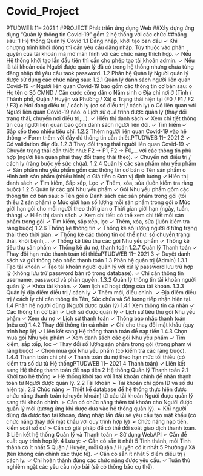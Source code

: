 # Covid_Project

PTUDWEB 11– 2021
1
#PROJECT Phát triển ứng dụng Web
##Xây dựng ứng dụng “Quản lý thông tin Covid-19” gồm 2 hệ thống với các chức
##năng sau:
1 Hệ thống Quản lý Covid
1.1 Đăng nhập, khởi tạo ban đầu
✓ Khi chương trình khởi động thì cần yêu cầu đăng nhập. Tùy thuộc vào phân
quyền của tài khoản mà mở màn hình với các chức năng thích hợp.
✓ Nếu Hệ thống khởi tạo lần đầu tiên thì cần cho phép tạo tài khoản admin.
✓ Nếu là tài khoản của Người được quản lý đã có trong hệ thống nhưng chưa
từng đăng nhập thì yêu cầu taok password.
1.2 Phân hệ Quản lý
Người quản lý được sử dụng các chức năng sau:
1.2.1 Quản lý danh sách người liên quan Covid-19
✓ Người liên quan Covid-19 bao gồm các thông tin cơ bản sau:
o Họ tên
o Số CMND / Căn cước công dân
o Năm sinh
o Địa chỉ nơi ở (Tỉnh / Thành phố, Quận / Huyện và Phường / Xã)
o Trạng thái hiện tại (F0 / F1 / F2 / F3)
o Nơi đang điều trị / cách ly (cơ sở điều trị / cách ly)
o Có liên quan với Người liên quan Covid-19 nào.
o Lịch sử quá trình được quản lý (thay đổi trạng thái, chuyển nơi điều
trị,…).
✓ Hiển thị danh sách
✓ Xem chi tiết thông tin của người liên quan bao gồm danh sách người liên
đới.
✓ Tìm kiếm
✓ Sắp xếp theo nhiều tiêu chí.
1.2.2 Thêm người liên quan Covid-19 vào hệ thống
✓ Form thêm với đầy đủ thông tin cần thiết.PTUDWEB 11– 2021
2
✓ Có validation đầy đủ.
1.2.3 Thay đổi trạng thái người liên quan Covid-19
✓ Chuyển trạng thái cần thiết như: F2 -> F1, F2 -> F0,… với các thông tin phù
hợp (người liên quan phải thay đổi trạng thái theo).
✓ Chuyển nơi điều trị / cách ly (ràng buộc về sức chứa).
1.2.4 Quản lý các sản phẩm nhu yếu phẩm
✓ Sản phẩm nhu yếu phẩm gồm các thông tin cơ bản
o Tên sản phẩm
o Hình ảnh sản phẩm (nhiều hình)
o Giá tiền
o Đơn vị định lượng
✓ Hiển thị danh sách
✓ Tìm kiếm, Sắp xếp, Lọc
✓ Thêm, xóa, sửa (luôn kiểm tra ràng buộc)
1.2.5 Quản lý các gói Nhu yếu phẩm
✓ Gói Nhu yếu phẩm gồm các thông tin cơ bản sau:
o Tên gói
o Danh sách các sản phẩm trong gói (tối thiểu 2 sản phẩm)
o Mức giới hạn số lượng mỗi sản phẩm trong gói
o Mức giới hạn gói cho mỗi người theo thời gian
o Thời gian giới hạn (ngày, tuần, tháng)
✓ Hiển thị danh sách
✓ Xem chi tiết: có thể xem chi tiết mỗi sản phẩm trong gói
✓ Tìm kiếm, sắp xếp, lọc
✓ Thêm, xóa, sửa (luôn kiểm tra ràng buộc)
1.2.6 Thống kê thông tin
✓ Thống kê số lượng người ở từng trạng thái theo thời gian.
✓ Thống kê các thông tin có thể như: số chuyển trạng thái, khỏi bệnh,…
✓ Thống kê tiêu thụ các gói Nhu yếu phẩm
✓ Thống kê tiêu thụ sản phẩm
✓ Thống kê dư nợ, thanh toán
1.2.7 Quản lý Thanh toán
✓ Thay đổi hạn mức thanh toán tối thiểuPTUDWEB 11– 2021
3
✓ Duyệt danh sách và gửi thông báo nhắc thanh toán
1.3 Phân hệ quản trị (Admin)
1.3.1 Tạo tài khoản
✓ Tạo tài khoản người quản lý với xử lý password lưu trữ hợp lý (không lưu
trữ password bản rõ trong database).
✓ Chỉ cần thông tin username, password và phân quyền.
1.3.2 Quản lý thông tin tài khoản người quản lý
✓ Khóa tài khoản.
✓ Xem lịch sử hoạt động của tài khoản.
1.3.3 Quản lý địa điểm điều trị / cách ly
✓ Thêm mới, điều chỉnh.
✓ Địa điểm điều trị / cách ly chỉ cần thông tin Tên, Sức chứa và Số lượng tiếp
nhận hiện tại.
1.4 Phân hệ người dùng (Người được quản lý)
1.4.1 Xem thông tin cá nhân
✓ Các thông tin cơ bản
✓ Lịch sử được quản lý
✓ Lịch sử tiêu thụ gói Nhu yếu phẩm
✓ Xem dư nợ
✓ Lịch sử thanh toán
✓ Thông báo nhắc thanh toán (nếu có)
1.4.2 Thay đổi thông tin cá nhân
✓ Chỉ cho thay đổi mật khẩu (quy trình hợp lý)
✓ Liên kết sang Hệ thống thanh toán để nạp tiền
1.4.3 Chọn mua gói Nhu yếu phẩm
✓ Xem danh sách các gói Nhu yếu phẩm
✓ Tìm kiếm, sắp xếp, lọc
✓ Thay đổi số lượng sản phẩm trong gói (trong phạm vi ràng buộc)
✓ Chọn mua gói Nhu yếu phẩm (có kiểm tra các ràng buộc).
1.4.4 Thanh toán chi phí
✓ Thanh toán dư nợ theo hạn mức tối thiểu (có kiểm tra số dư từ Hệ thốngPTUDWEB 11– 2021
4
Thanh toán)
✓ Liên kết sang Hệ thống thanh toán để nạp tiền
2 Hệ thống Quản lý Thanh toán
2.1 Khởi tạo hệ thống
➢ Hệ thống khởi tạo với 1 tài khoản chính để nhận thanh toán từ Người được
quản lý.
2.2 Tài khoản
➢ Tài khoản chỉ gồm ID và số dư hiện tại.
2.3 Chức năng
➢ Thiết kế database để hệ thống thực hiện được chức năng thanh toán
(chuyển khoản) từ các tài khoản Người được quản lý sang tài khoản chính.
➢ Cần có chức năng thêm tài khoản cho Người được quản lý mới (tương ứng
khi được đưa vào hệ thống quản lý).
➢ Khi người dùng đã được tạo tài khoản, đăng nhập lần đầu sẽ yêu cầu tạo
mật khẩu (có chức năng thay đổi mật khẩu với quy trình hợp lý)
➢ Chức năng nạp tiền, kiểm soát số dư
➢ Cần có giải pháp để có thể đối soát giao dịch thanh toán.
3 Liên kết hệ thống Quản lý và Thanh toán
➢ Sử dụng WebAPI
➢ Cần đề xuất quy trình hợp lý.
4 Lưu ý:
✓ Cần có sẵn ít nhất 5 Tỉnh thành, mỗi Tỉnh thành có ít nhất 5 Quận / Huyện,
mỗi Quận / Huyện có ít nhất 5 Phường / Xã (tên không cần chính xác thực
tế).
✓ Cần có sẵn ít nhất 5 điểm điều trị / cách ly.
✓ Chỉ hoàn thành đúng các chức năng được yêu cầu.
✓ Tuân thủ nghiêm ngặt các yêu cầu nộp bài (sẽ có thông báo cụ thể).

